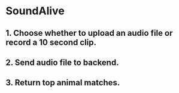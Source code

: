 # SoundAlive

## 1. Choose whether to upload an audio file or record a 10 second clip.

## 2. Send audio file to backend.

## 3. Return top animal matches.